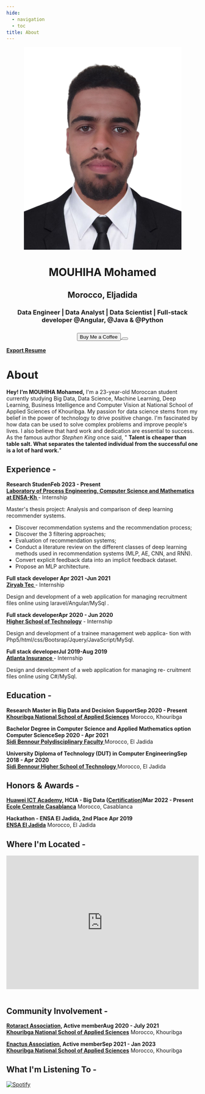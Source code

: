 ```yaml
---
hide:
  - navigation
  - toc
title: About
---
```


<link rel="stylesheet" href="../../stylesheets/home/about.css">

<script src="https://kit.fontawesome.com/79ff35ecec.js" crossorigin="anonymous"></script>

<div class="stuff">
  <div class="sidebarparent">
    <div class="sidebar">
     <center>
     <p><img src="assets/images/photo.jpg" alt="Profile Picture" class="profilepic"></p>
      <h1>MOUHIHA Mohamed</h1>
      <h2>Morocco, Eljadida</h2>
      <h3>Data Engineer | Data Analyst  | Data Scientist | Full-stack developer @Angular, @Java & @Python<h3>
      <div class="socials">
       <a href="https://www.linkedin.com/in/mouhiha-mohamed-a0657b1a3/" class="ln" style=" color: inherit;" title="Linked In - Abdellatif BELMADY"><i class="fab fa-linkedin"></i></a>
       <a href="https://github.com/mouhihaMohamed702" class="git" style=" color: inherit;" title="Github - Abdellatif-belmady"><i class="fab fa-github"></i></a>
       <a href="https://www.instagram.com/" class="insta" style=" color: inherit;" title="Instagram - abdellatifbelmady"><i class="fa fa-instagram"></i></a>
       <a href="https://twitter.com" class="twitter" style=" color: inherit;" title="Twitter - @mouhiha mohamed"><i class="fa fa-twitter"></i></a>
       <a href="https://web.facebook.com//" class="ln" style=" color: inherit;" title="Facebook -mouhiha mohamed"><i class="fab fa-facebook"></i></a>
       <a href="https://www.spotify.com" class="spotify" style=" color: inherit;" title="Spotify - mouhiha mohamed"><i class="fab fa-spotify"></i></a>
       <a href="mailto:<mouhihamohamed@gmail.com>" class="email" style=" color: inherit;" title="Email - mouhihamohamed@gmail.com"><i class="fas fa-paper-plane"></i></a>
      </div>
      <a href="https://www.buymeacoffee.com" style=" color: inherit;">
        <button class="coffeelarge" title="Buy Me a Coffee :)"><i class="fas fa-coffee"></i> Buy Me a Coffee</button>
        <button class="coffeesmall" title="Buy Me a Coffee :)"><i class="fas fa-coffee"></i></button>
      </a>
     </center>
    </div>
  </div>
  <div class="stuff__container">
    <div class="stuff__content">
     <span class="resume" style=" color: inherit;"><a href="https://drive.google.com/file/d/17guhLbNYMGDpqxXlxAy_PILrZZ6hwk_N/view?usp=sharing"><strong>Export Resume </strong><i class="far fa-file-alt"></i>
     </a></span><h1>About</h1>
      <div class="underline"></div>
      <p><strong>Hey! I’m MOUHIHA Mohamed,</strong> I'm a 23-year-old Moroccan student currently  studying Big Data, Data Science, Machine Learning, Deep Learning, Business Intelligence and Computer Vision at National School of Applied Sciences of Khouribga.
      My passion for data science stems from my belief in the power of technology to drive positive change. I'm fascinated by how data can be used to solve complex problems and improve people's lives. I also believe that hard work and dedication are essential to success. As the famous author <i>Stephen King</i> once said, " <strong>Talent is cheaper than table salt. What separates the talented individual from the successful one is a lot of hard work.</strong>"</p>
     <h2><i class="fas fa-briefcase"></i> Experience -</h2>
     <p><strong>Research Studen<span class="date" style=" color: inherit;">Feb 2023 - Present</span><br><a href="https://www.linkedin.com/company/lipim/about/">Laboratory of Process Engineering, Computer Science and Mathematics at ENSA-Kh </a></strong> - Internship</p>
Master's thesis project: Analysis and comparison of deep learning recommender systems.
      <ul>
<li>Discover recommendation systems and the recommendation process;
<li>Discover the 3 filtering approaches;
<li>Evaluation of recommendation systems;
<li>Conduct a literature review on the different classes of deep learning methods used in recommendation systems (MLP, AE, CNN, and RNN).
<li>Convert explicit feedback data into an implicit feedback dataset.
<li>Propose an MLP architecture.
      </ul>
      <p><strong>Full stack developer <span class="date" style=" color: inherit;">Apr 2021 -Jun 2021</span><br><a href="https://www.linkedin.com/company/ziryabtec/">Ziryab Tec </strong></a> - Internship</p>
      <p>Design and development of a web application for managing recruitment files online using laravel/Angular/MySql .</p>
      <p><strong>Full stack developer<span class="date" style=" color: inherit;">Apr 2020 - Jun 2020</span><br><a href="https://www.ucd.ac.ma/universite/etablissements/ecole-superieure-de-technologie/">Higher School of Technology</strong></a> - Internship</p>
      <p>
       Design and development of a trainee management web applica- tion with Php5/html/css/Bootsrap/Jquery/JavaScript/MySql.
      </p>
      <p><strong>Full stack developer<span class="date" style=" color: inherit;">Jul 2019-Aug 2019</span><br><a href="https://www.linkedin.com/company/atlanta-group-uk/">Atlanta Insurance </strong></a> - Internship</p>
      <p>
      Design and development of a web application for managing re- cruitment files online using C#/MySql.
      </p>
     <h2><i class="fas fa-graduation-cap"></i> Education -</h2>
      <p><strong>Research Master in Big Data and Decision Support<span class="date" style=" color: inherit;">Sep 2020 - Present</span><br><a href="https://ensak.usms.ac.ma/ensak/">Khouribga National School of Applied Sciences</a></strong> Morocco, Khouribga</p><p> </p>
      <p><strong>Bachelor Degree in Computer Science and Applied Mathematics option Computer Science<span class="date" style=" color: inherit;">Sep 2020 - Apr 2021</span><br><a href="https://www.ucd.ac.ma/universite/etablissements/">Sidi Bennour Polydisciplinary Faculty </a></strong> Morocco, El Jadida</p>
      <p><strong>University Diploma of Technology (DUT) in Computer Engineering<span class="date" style=" color: inherit;">Sep 2018 - Apr 2020</span><br><a href="https://www.ucd.ac.ma/universite/etablissements/ecole-superieure-de-technologie/">Sidi Bennour Higher School of Technology  </a></strong> Morocco, El Jadida</p>
     <h2><i class="fas fa-award"></i> Honors & Awards -</h2>
      <p><strong><a href="https://www.linkedin.com/company/techinnov-days/">Huawei ICT Academy</a>,  HCIA - Big Data (<a href="https://drive.google.com/file/d/1Z-UCedg1b5777CgnaPEKChC70VbUGA97/view?usp=share_link">Certification</a>)<span class="date" style=" color: inherit;">Mar 2022 - Present</span><br><a href="https://ensak.usms.ac.ma/ensak/">Ecole Centrale Casablanca</a></strong> Morocco, Casablanca</p><p> </p>
      <p><strong>Hackathon - ENSA El Jadida, 2nd Place <span class="date" style=" color: inherit;">Apr 2019 </span><br><a href="https://ensak.usms.ac.ma/ensak/">ENSA El Jadida</a></strong> Morocco, El Jadida</p><p> </p>
     <h2><i class="fas fa-map-marker-alt"></i> Where I'm Located -</h2>
      <center>
        <iframe width="100%" height="350" style="margin-bottom: 12px; border:0 " loading="lazy" allowfullscreen src="https://www.google.com/maps/embed?pb=!1m18!1m12!1m3!1d1361.5948895595536!2d-8.507329883840927!3d33.245581780820854!2m3!1f0!2f0!3f0!3m2!1i1024!2i768!4f13.1!3m3!1m2!1s0xdaf1a69db96d39b%3A0xc37626dfc33ad1a3!2sEl%20Jadida%2C%20Morocco!5e0!3m2!1sen!2s!4v1621635093506!5m2!1sen!2s"></iframe> 
      </center>
     <h2><i class="fas fa-city"></i> Community Involvement -</h2>
      <p><strong><a href="https://www.linkedin.com/company/rotaract-centrale-casablanca/">Rotaract Association</a>, Active member<span class="date" style=" color: inherit;">Aug 2020 - July 2021</span><br><a href="https://ensak.usms.ac.ma/ensak/">Khouribga National School of Applied Sciences</a></strong> Morocco, Khouribga</p><p> </p>
      <p><strong><a href="https://www.linkedin.com/company/enactus-ecc/">Enactus Association</a>, Active member<span class="date" style=" color: inherit;">Sep 2021 - Jan 2023</span><br><a href="https://ensak.usms.ac.ma/ensak/">Khouribga National School of Applied Sciences</a></strong> Morocco, Khouribga</p><p> </p> 
      <p>
     <h2><i class="fas fa-headphones-alt"></i> What I'm Listening To -</h2>
      <p class="music">
       <a href="https://open.spotify.com/user/31mvzj3gzwywq54tvf2ofmw2z3ju">
        <img src="https://novatorem-oqoqm52ci-twarner491.vercel.app/api/spotify" alt="Spotify">
       </a>
    </div>
  </div>
</div>


